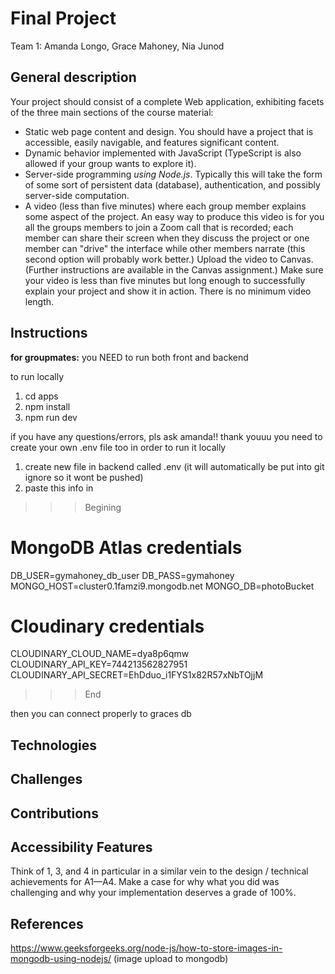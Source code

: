 # Final Project
Team 1: Amanda Longo, Grace Mahoney, Nia Junod

## General description
<!--1. A brief description of what you created, and a link to the project itself (two paragraphs of text)-->

Your project should consist of a complete Web application, exhibiting facets of the three main sections of the course material:

- Static web page content and design. You should have a project that is accessible, easily navigable, and features significant content.
- Dynamic behavior implemented with JavaScript (TypeScript is also allowed if your group wants to explore it).
- Server-side programming *using Node.js*. Typically this will take the form of some sort of persistent data (database), authentication, and possibly server-side computation. 
- A video (less than five minutes) where each group member explains some aspect of the project. An easy way to produce this video is for you all the groups members to join a Zoom call that is recorded; each member can share their screen when they discuss the project or one member can "drive" the interface while other members narrate (this second option will probably work better.) Upload the video to Canvas. (Further instructions are available in the Canvas assignment.) Make sure your video is less than five minutes but long enough to successfully explain your project and show it in action. There is no minimum video length.

## Instructions

**for groupmates:**
you NEED to run both front and backend

to run locally 
1. cd apps
2. npm install
3. npm run dev

if you have any questions/errors, pls ask amanda!! thank youuu
you need to create your own .env file too in order to run it locally 
1. create new file in backend called .env (it will automatically be put into git ignore so it wont be pushed)
2. paste this info in
>>> Begining
# MongoDB Atlas credentials
DB_USER=gymahoney_db_user
DB_PASS=gymahoney
MONGO_HOST=cluster0.1famzi9.mongodb.net
MONGO_DB=photoBucket

# Cloudinary credentials
CLOUDINARY_CLOUD_NAME=dya8p6qmw
CLOUDINARY_API_KEY=744213562827951
CLOUDINARY_API_SECRET=EhDduo_i1FYS1x82R57xNbTOjjM
>>> End

then you can connect properly to graces db 
## Technologies
<!--3. An outline of the technologies you used and how you used them.-->

## Challenges
<!--4. What challenges you faced in completing the project.-->

## Contributions
<!--5. What each group member was responsible for designing / developing.-->

## Accessibility Features
<!--6. What accessibility features you included in your project.-->

Think of 1, 3, and 4 in particular in a similar vein to the design / technical achievements for A1—A4. Make a case for why what you did was challenging and why your implementation deserves a grade of 100%.

## References
https://www.geeksforgeeks.org/node-js/how-to-store-images-in-mongodb-using-nodejs/ (image upload to mongodb)
